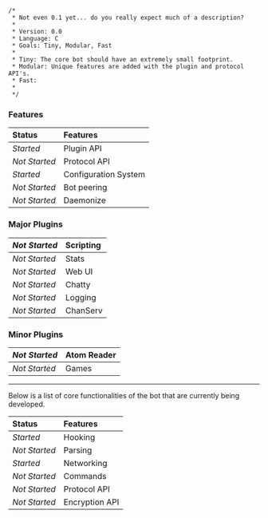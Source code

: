 
```
/* 
 * Not even 0.1 yet... do you really expect much of a description?
 * 
 * Version: 0.0
 * Language: C
 * Goals: Tiny, Modular, Fast
 * 
 * Tiny: The core bot should have an extremely small footprint.
 * Modular: Unique features are added with the plugin and protocol API's.
 * Fast: 
 * 
 */
```

### Features ###
| **Status** | **Features** |
|:-----------|:-------------|
| _Started_  | Plugin API   |
| _Not Started_ | Protocol API |
| _Started_  | Configuration System |
| _Not Started_ | Bot peering  |
| _Not Started_ | Daemonize    |

### Major Plugins ###
| _Not Started_ | Scripting |
|:--------------|:----------|
| _Not Started_ | Stats     |
| _Not Started_ | Web UI    |
| _Not Started_ | Chatty    |
| _Not Started_ | Logging   |
| _Not Started_ | ChanServ  |

### Minor Plugins ###
| _Not Started_ | Atom Reader |
|:--------------|:------------|
| _Not Started_ | Games       |


---


Below is a list of core functionalities of the bot that are currently being developed.

| **Status** | **Features** |
|:-----------|:-------------|
| _Started_  | Hooking      |
| _Not Started_ | Parsing      |
| _Started_  | Networking   |
| _Not Started_ | Commands     |
| _Not Started_ | Protocol API |
| _Not Started_ | Encryption API |